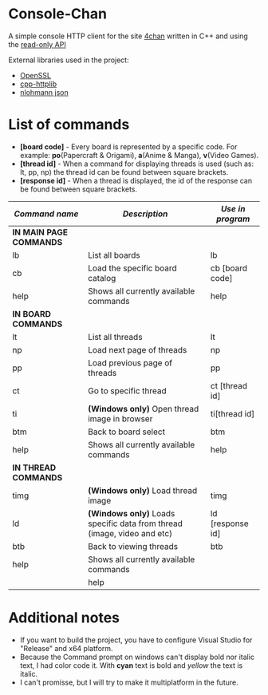 # Console-Chan

A simple console HTTP client for the site [4chan](https://4chan.org/) written in C++ and using the [read-only API](https://github.com/4chan/4chan-API)

External libraries used in the project:
- [OpenSSL](https://github.com/openssl/openssl)
- [cpp-httplib](https://github.com/yhirose/cpp-httplib)
- [nlohmann json](https://github.com/nlohmann/json) 


# List of commands

- **\[board code]** - Every board is represented by a specific code. For example: **po**(Papercraft & Origami), **a**(Anime & Manga), **v**(Video Games).
- **\[thread id]** - When a command for displaying threads is used (such as: lt, pp, np) the thread id can be found between square brackets.
- **\[response id]** - When a thread is displayed, the id of the response can be found between square brackets.

| *Command name*          | *Description* | *Use in program* |
|-----------------------|-------------|----------------|
| **IN MAIN PAGE COMMANDS** |             |                |
|lb			    |List all boards															|lb				 |
|cb		        |Load the specific board catalog											|cb \[board code]| 
|help		    |Shows all currently available commands										|help			 |
|**IN BOARD COMMANDS**|
|lt				|List all threads															|lt				 |
|np				|Load next page of threads													|np				 |
|pp				|Load previous page of threads												|pp				 |
|ct				|Go to specific thread														|ct [thread id]	 |
|ti				|**(Windows only)** Open thread image in browser							|ti[thread id]   |
|btm			|Back to board select														|btm			 |
|help		    |Shows all currently available commands										|help			 |
|**IN THREAD COMMANDS**|
|timg			|**(Windows only)** Load thread image										|timg			 |
|ld				|**(Windows only)** Loads specific data from thread (image, video and etc)	|ld [response id]|	
|btb			|Back to viewing threads													|btb			 |
|help		    |Shows all currently available commands	
									|help			 |									|help			 |

# Additional notes
- If you want to build the project, you have to configure Visual Studio for "Release" and x64 platform.
- Because the Command prompt on windows can't display bold nor italic text, I had color code it. With **cyan** text is bold and *yellow* the text is italic.
- I can't promisse, but I will try to make it multiplatform in the future.
